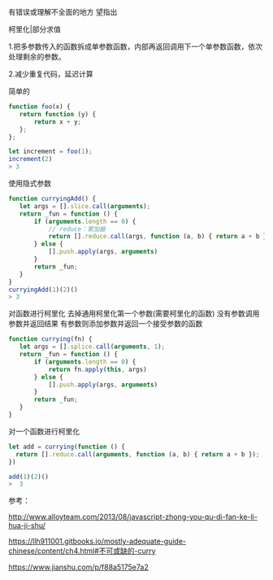 有错误或理解不全面的地方 望指出

柯里化|部分求值

1.把多参数传入的函数拆成单参数函数，内部再返回调用下一个单参数函数，依次处理剩余的参数。

2.减少重复代码，延迟计算




 简单的

 ```javascript
function foo(x) {
    return function (y) {
        return x + y;
    };
};

let increment = foo(1);
increment(2)
> 3
```


 使用隐式参数
 ```javascript
function curryingAdd() {
    let args = [].slice.call(arguments);
    return _fun = function () {
        if (arguments.length == 0) {
            // reduce：累加器
            return [].reduce.call(args, function (a, b) { return a + b });
        } else {
            [].push.apply(args, arguments)
        }
        return _fun;
    }
}
curryingAdd(1)(2)()
> 3
```




 对函数进行柯里化
 去掉通用柯里化第一个参数(需要柯里化的函数)
 没有参数调用参数并返回结果
 有参数则添加参数并返回一个接受参数的函数
 ```javascript
function currying(fn) {
    let args = [].splice.call(arguments, 1);
    return _fun = function () {
        if (arguments.length == 0) {
            return fn.apply(this, args)
        } else {
            [].push.apply(args, arguments)
        }
        return _fun;
    }
}
 ```

对一个函数进行柯里化
  ```javascript
let add = currying(function () {
    return [].reduce.call(arguments, function (a, b) { return a + b });
})

add(1)(2)()
>  3
 ```


参考：

http://www.alloyteam.com/2013/08/javascript-zhong-you-qu-di-fan-ke-li-hua-ji-shu/

https://llh911001.gitbooks.io/mostly-adequate-guide-chinese/content/ch4.html#不可或缺的-curry

https://www.jianshu.com/p/f88a5175e7a2






